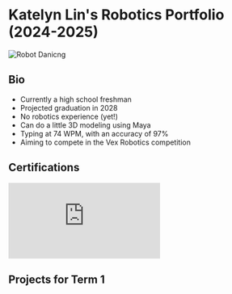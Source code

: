 # Katelyn Lin's Robotics Portfolio (2024-2025)

![Robot Danicng](https://upload.wikimedia.org/wikipedia/commons/f/f4/Gif_robot.gif)

## Bio
* Currently a high school freshman
* Projected graduation in 2028
* No robotics experience (yet!)
* Can do a little 3D modeling using Maya
* Typing at 74 WPM, with an accuracy of 97%
* Aiming to compete in the Vex Robotics competition

## Certifications

![roboticsonecertificate.pdf](https://github.com/user-attachments/files/18203480/roboticsonecertificate.pdf)


## Projects for Term 1

